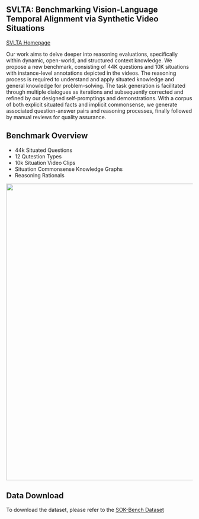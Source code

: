 ## SVLTA: Benchmarking Vision-Language Temporal Alignment via Synthetic Video Situations
[SVLTA Homepage](https://svlta-bench.github.io/SVLTA/)  

Our work aims to delve deeper into reasoning evaluations, specifically within dynamic, open-world, and structured context knowledge. 
We propose a new benchmark, consisting of 44K questions and 10K situations with instance-level annotations depicted in the videos. The reasoning process is required to understand and apply situated knowledge and general knowledge for problem-solving.
The task generation is facilitated through multiple dialogues as iterations and subsequently corrected and refined by our designed self-promptings and demonstrations.
With a corpus of both explicit situated facts and implicit commonsense, we generate associated question-answer pairs and reasoning processes, finally followed by manual reviews for quality assurance.

<!-- 
Reasoning from visual dynamics scenes has many real-world applications. However, existing video reasoning benchmarks are still inadequate since they were mainly designed for factual or situated reasoning and rarely involve broader knowledge in the real world.
-->

## Benchmark Overview
* 44k Situated Questions
* 12 Qutestion Types
* 10k Situation Video Clips
* Situation Commonsense Knowledge Graphs
* Reasoning Rationals

<div align="center">
<img src="./imgs/fig_overview.png" width="800" >
</div>

## Data Download

To download the dataset, please refer to the [SOK-Bench Dataset](https://github.com/csbobby/SOK-Bench?tab=readme-ov-file#data-download) 
